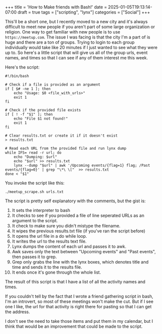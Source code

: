 +++
title = 'How to Make friends with Bash!'
date = 2025-01-05T19:13:14-07:00
draft = true
tags = ["scripting", "lynx"]
categories = ["Social"]
+++

This'll be a short one, but I recently moved to a new city and it's always difficult to meet new people if you aren't part of some large organization or religion. One way to get familiar with new people is to use `https://meetup.com`. The issue I was facing is that the city I'm a part of is huge and there are a ton of groups. Trying to login to each group individually would take like 20 minutes if I just wanted to see what they were up to. So here's a little script that will give us all of the group urls, event names, and times so that I can see if any of them interest me this week.

Here's the script:

```
#!/bin/bash

# Check if a file is provided as an argument
if [ $# -ne 1 ]; then
    echo "Usage: $0 <file_with_urls>"
    exit 1
fi

# Check if the provided file exists
if [ ! -f "$1" ]; then
    echo "File $1 not found!"
    exit 1
fi

# Clear results.txt or create it if it doesn't exist
> results.txt

# Read each URL from the provided file and run lynx dump
while IFS= read -r url; do
    echo "Dumping: $url"
    echo "$url" >> results.txt
    lynx --dump "$url" | awk '/Upcoming events/{flag=1} flag; /Past events/{flag=0}' | grep "\*\ \["  >> results.txt
done < "$1"

```

You invoke the script like this:

```
./meetup_scrape.sh urls.txt
```

The script is pretty self explanatory with the comments, but the gist is:

1. It sets the interpreter to bash
2. It checks to see if you provided a file of line seperated URLs as an argument to the script.
3. It check to make sure you didn't mistype the filename.
4. It wipes the previous results.txt file (if you've ran the script before)
5. It opens the url file in a do while loop.
6. It writes the url to the results text file.
7. Lynx dumps the content of each url and passes it to awk.
8. Awk saves only the text between "Upcoming events" and "Past events", then passes it to grep.
9. Grep only grabs the line with the lynx boxes, which denotes title and time and sends it to the results file.
10. It ends once it's gone through the whole list.

The result of this script is that I have a list of all the activity names and times.

If you couldn't tell by the fact that I wrote a friend gathering script in bash, I'm an introvert, so most of these meetings won't make the cut. But if I see one I like, the url for that activity is right there for pasting so that I can get the address.

I don't see the need to take those items and put them in my calendar, but I think that would be an improvement that could be made to the script.
